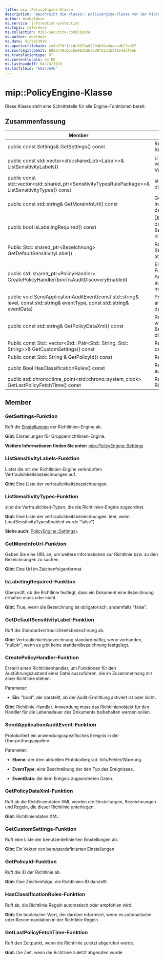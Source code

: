 ```yaml
---
title: mip::PolicyEngine-Klasse
description: 'Beschreibt die Klasse:: policyengine-Klasse von der Microsoft Information Protection (MIP) SDK.'
author: msmbaldwin
ms.service: information-protection
ms.topic: reference
ms.collection: M365-security-compliance
ms.author: mbaldwin
ms.date: 01/28/2019
ms.openlocfilehash: ce8ef7df12cdc9823a62234b5dadaaacdb7fed37
ms.sourcegitcommit: 682dc48cbbcbee93b26ab3872231b3fa54d3f6eb
ms.translationtype: MT
ms.contentlocale: de-DE
ms.lasthandoff: 04/23/2019
ms.locfileid: "60173646"
---
```

# <a name="class-mippolicyengine"></a>mip::PolicyEngine-Klasse 
Diese Klasse stellt eine Schnittstelle für alle Engine-Funktionen bereit.
  
## <a name="summary"></a>Zusammenfassung
 Member                        | Beschreibungen                                
--------------------------------|---------------------------------------------
public const Settings& GetSettings() const  |  Ruft die [Einstellungen](class_mip_policyengine_settings.md) der Richtlinien-Engine ab.
public const std::vector\<std::shared_ptr\<Label\>\>& ListSensitivityLabels()  |  Listet die mit der Richtlinien-Engine verknüpften Vertraulichkeitsbezeichnungen auf.
public const std::vector\<std::shared_ptr\<SensitivityTypesRulePackage\>\>& ListSensitivityTypes() const  |  sind die Vertraulichkeit-Typen, die die Richtlinien-Engine zugeordnet.
public const std::string& GetMoreInfoUrl() const  |  Geben Sie eine URL an, um weitere Informationen zur Richtlinie bzw. zu den Bezeichnungen zu suchen.
public bool IsLabelingRequired() const  |  Überprüft, ob die Richtlinie festlegt, dass ein Dokument eine Bezeichnung erhalten muss oder nicht.
Public Std:: shared_ptr\<Bezeichnung\> GetDefaultSensitivityLabel()  |  Ruft die Standardvertraulichkeitsbezeichnung ab.
public std::shared_ptr\<PolicyHandler\> CreatePolicyHandler(bool isAuditDiscoveryEnabled)  |  Erstellt einen Richtlinienhandler, um Funktionen für den Ausführungszustand einer Datei auszuführen, die im Zusammenhang mit einer Richtlinie stehen.
public void SendApplicationAuditEvent(const std::string& level, const std::string& eventType, const std::string& eventData)  |  Protokolliert ein anwendungsspezifisches Ereignis in der Überprüfungspipeline.
public const std::string& GetPolicyDataXml() const  |  Ruft ab die Richtliniendaten XML werden die Einstellungen, Bezeichnungen und Regeln, die dieser Richtlinie unterliegen.
Public const Std:: vector\<Std:: Pair\<Std:: String, Std:: String\>\>& GetCustomSettings() const  |  Ruft eine Liste der benutzerdefinierten Einstellungen ab.
Public const Std:: String & GetPolicyId() const  |  Ruft die ID der Richtlinie ab.
public Bool HasClassificationRules() const  |  Ruft ab, die Richtlinie Regeln automatisch oder empfohlen wird.
public std::chrono::time_point\<std::chrono::system_clock\> GetLastPolicyFetchTime() const  |  Ruft den Zeitpunkt, wenn die Richtlinie zuletzt abgerufen wurde.
  
## <a name="members"></a>Member
  
### <a name="getsettings-function"></a>GetSettings-Funktion
Ruft die [Einstellungen](class_mip_policyengine_settings.md) der Richtlinien-Engine ab.

  
**Gibt**: Einstellungen für Gruppenrichtlinien-Engine. 
  
**Weitere Informationen finden Sie unter:** [mip::PolicyEngine::Settings](class_mip_policyengine_settings.md)
  
### <a name="listsensitivitylabels-function"></a>ListSensitivityLabels-Funktion
Listet die mit der Richtlinien-Engine verknüpften Vertraulichkeitsbezeichnungen auf.

  
**Gibt**: Eine Liste der vertraulichkeitsbezeichnungen.
  
### <a name="listsensitivitytypes-function"></a>ListSensitivityTypes-Funktion
sind die Vertraulichkeit-Typen, die die Richtlinien-Engine zugeordnet.

  
**Gibt**: Eine Liste der vertraulichkeitsbezeichnungen. leer, wenn LoadSensitivityTypesEnabled wurde "false")
  
**Siehe auch**: [PolicyEngine::Settings](class_mip_policyengine_settings.md)).
  
### <a name="getmoreinfourl-function"></a>GetMoreInfoUrl-Funktion
Geben Sie eine URL an, um weitere Informationen zur Richtlinie bzw. zu den Bezeichnungen zu suchen.

  
**Gibt**: Eine Url im Zeichenfolgenformat.
  
### <a name="islabelingrequired-function"></a>IsLabelingRequired-Funktion
Überprüft, ob die Richtlinie festlegt, dass ein Dokument eine Bezeichnung erhalten muss oder nicht.

  
**Gibt**: True, wenn die Bezeichnung ist obligatorisch, andernfalls "false".
  
### <a name="getdefaultsensitivitylabel-function"></a>GetDefaultSensitivityLabel-Funktion
Ruft die Standardvertraulichkeitsbezeichnung ab.

  
**Gibt**: Vertraulichkeitsbezeichnung standardmäßig, wenn vorhanden, "nullptr", wenn es gibt keine standardbezeichnung festgelegt.
  
### <a name="createpolicyhandler-function"></a>CreatePolicyHandler-Funktion
Erstellt einen Richtlinienhandler, um Funktionen für den Ausführungszustand einer Datei auszuführen, die im Zusammenhang mit einer Richtlinie stehen.

Parameter:  
* **Ein**: "bool", der darstellt, ob der Audit-Ermittlung aktiviert ist oder nicht.



  
**Gibt**: Richtlinie-Handler.
Anwendung muss das Richtlinienobjekt für den Handler für die Lebensdauer des Dokuments beibehalten werden sollen.
  
### <a name="sendapplicationauditevent-function"></a>SendApplicationAuditEvent-Funktion
Protokolliert ein anwendungsspezifisches Ereignis in der Überprüfungspipeline.

Parameter:  
* **Ebene**: der dem aktuellen Protokolliergrad: Info/Fehler/Warnung. 


* **EventType**: eine Beschreibung der den Typ des Ereignisses. 


* **EventData**: die dem Ereignis zugeordneten Daten.


  
### <a name="getpolicydataxml-function"></a>GetPolicyDataXml-Funktion
Ruft ab die Richtliniendaten XML werden die Einstellungen, Bezeichnungen und Regeln, die dieser Richtlinie unterliegen.

  
**Gibt**: Richtliniendaten XML.
  
### <a name="getcustomsettings-function"></a>GetCustomSettings-Funktion
Ruft eine Liste der benutzerdefinierten Einstellungen ab.

  
**Gibt**: Ein Vektor von benutzerdefinierten Einstellungen.
  
### <a name="getpolicyid-function"></a>GetPolicyId-Funktion
Ruft die ID der Richtlinie ab.

  
**Gibt**: Eine Zeichenfolge, die Richtlinien-ID darstellt.
  
### <a name="hasclassificationrules-function"></a>HasClassificationRules-Funktion
Ruft ab, die Richtlinie Regeln automatisch oder empfohlen wird.

  
**Gibt**: Ein boolescher Wert, der darüber informiert, wenn es automatische oder Recommandation in der Richtlinie Regeln
  
### <a name="getlastpolicyfetchtime-function"></a>GetLastPolicyFetchTime-Funktion
Ruft den Zeitpunkt, wenn die Richtlinie zuletzt abgerufen wurde.

  
**Gibt**: Die Zeit, wenn die Richtlinie zuletzt abgerufen wurde